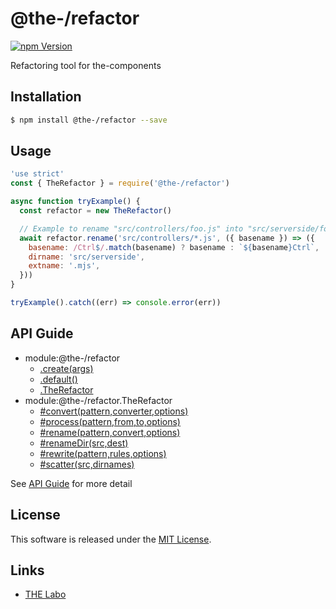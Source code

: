 @the-/refactor
==========

<!---
This file is generated by @the-/templates. Do not update manually.
--->

<!-- Badge Start -->
<a name="badges"></a>

[![npm Version][bd_npm_shield_url]][bd_npm_url]

[bd_repo_url]: https://github.com/the-labo/the
[bd_npm_url]: http://www.npmjs.org/package/@the-/refactor
[bd_npm_shield_url]: http://img.shields.io/npm/v/@the-/refactor.svg?style=flat

<!-- Badge End -->


<!-- Description Start -->
<a name="description"></a>

Refactoring tool for the-components

<!-- Description End -->


<!-- Overview Start -->
<a name="overview"></a>




<!-- Overview End -->


<!-- Sections Start -->
<a name="sections"></a>

<!-- Section from "doc/readme/01.Installation.md.hbs" Start -->

<a name="section-doc-readme-01-installation-md"></a>

Installation
-----

```bash
$ npm install @the-/refactor --save
```


<!-- Section from "doc/readme/01.Installation.md.hbs" End -->

<!-- Section from "doc/readme/02.Usage.md.hbs" Start -->

<a name="section-doc-readme-02-usage-md"></a>

Usage
---------

```javascript
'use strict'
const { TheRefactor } = require('@the-/refactor')

async function tryExample() {
  const refactor = new TheRefactor()

  // Example to rename "src/controllers/foo.js" into "src/serverside/fooCtrl.mjs"
  await refactor.rename('src/controllers/*.js', ({ basename }) => ({
    basename: /Ctrl$/.match(basename) ? basename : `${basename}Ctrl`,
    dirname: 'src/serverside',
    extname: '.mjs',
  }))
}

tryExample().catch((err) => console.error(err))

```


<!-- Section from "doc/readme/02.Usage.md.hbs" End -->


<!-- Sections Start -->

<a name="api"></a>

## API Guide


- module:@the-/refactor
  - [.create(args)](./doc/api/api.md#module_@the-/refactor.create)
  - [.default()](./doc/api/api.md#module_@the-/refactor.default)
  - [.TheRefactor](./doc/api/api.md#module_@the-/refactor.TheRefactor)
- module:@the-/refactor.TheRefactor
  - [#convert(pattern,converter,options)](./doc/api/api.md#module_@the-/refactor.TheRefactor#convert)
  - [#process(pattern,from,to,options)](./doc/api/api.md#module_@the-/refactor.TheRefactor#process)
  - [#rename(pattern,convert,options)](./doc/api/api.md#module_@the-/refactor.TheRefactor#rename)
  - [#renameDir(src,dest)](./doc/api/api.md#module_@the-/refactor.TheRefactor#renameDir)
  - [#rewrite(pattern,rules,options)](./doc/api/api.md#module_@the-/refactor.TheRefactor#rewrite)
  - [#scatter(src,dirnames)](./doc/api/api.md#module_@the-/refactor.TheRefactor#scatter)

See [API Guide](./doc/api/api.md) for more detail


<!-- LICENSE Start -->
<a name="license"></a>

License
-------
This software is released under the [MIT License](https://github.com/the-labo/the/blob/master/LICENSE).

<!-- LICENSE End -->


<!-- Links Start -->
<a name="links"></a>

Links
------

+ [THE Labo][the_labo_url]

[the_labo_url]: https://github.com/the-labo

<!-- Links End -->
